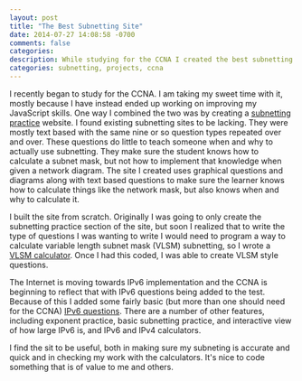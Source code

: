 ```yaml
---
layout: post
title: "The Best Subnetting Site"
date: 2014-07-27 14:08:58 -0700
comments: false
categories: 
description: While studying for the CCNA I created the best subnetting site on the Internet
categories: subnetting, projects, ccna
---
```

<p>I recently began to study for the CCNA. I am taking my sweet time with it, mostly because I have instead ended up working on improving my JavaScript skills. One way I combined the two was by creating a <a href='http://subnettingpractice.com'>subnetting practice</a> website. I found existing subnetting sites to be lacking. They were mostly text based with the same nine or so question types repeated over and over. These questions do little to teach someone when and why to actually use subnetting. They make sure the student knows how to calculate a subnet mask, but not how to implement that knowledge when given a network diagram. The site I created uses graphical questions and diagrams along with text based questions to make sure the learner knows how to calculate things like the network mask, but also knows when and why to calculate it.</p>
<!-- more -->
<p>I built the site from scratch. Originally I was going to only create the subnetting practice section of the site, but soon I realized that to write the type of questions I was wanting to write I would need to program a way to calculate variable length subnet mask (VLSM) subnetting, so I wrote a <a href='http://subnettingpractice.com/vlsm.html'>VLSM calculator</a>. Once I had this coded, I was able to create VLSM style questions. </p>
<p>The Internet is moving towards IPv6 implementation and the CCNA is beginning to reflect that with IPv6 questions being added to the test. Because of this I added some fairly basic (but more than one should need for the CCNA) <a href=http://subnettingpractice.com/ipv6.html>IPv6 questions</a>. There are a number of other features, including exponent practice, basic subnetting practice, and interactive view of how large IPv6 is, and IPv6 and IPv4 calculators.</p>
<p>I find the sit to be useful, both in making sure my subneting is accurate and quick and in checking my work with the calculators. It's nice to code something that is of value to me and others.</p>
